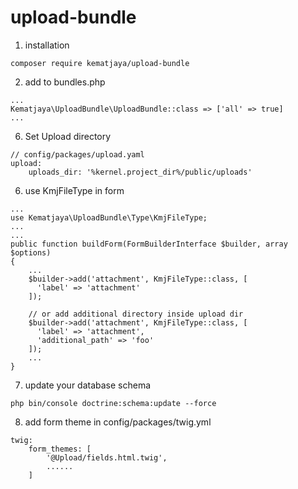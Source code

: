 # upload-bundle
1. installation
```
composer require kematjaya/upload-bundle
```
2. add to bundles.php
```
...
Kematjaya\UploadBundle\UploadBundle::class => ['all' => true]
...
```
6. Set Upload directory
```
// config/packages/upload.yaml
upload:
    uploads_dir: '%kernel.project_dir%/public/uploads'
```
6. use KmjFileType in form
```
...
use Kematjaya\UploadBundle\Type\KmjFileType;
...
...
public function buildForm(FormBuilderInterface $builder, array $options)
{
    ...
    $builder->add('attachment', KmjFileType::class, [
      'label' => 'attachment'
    ]);
    
    // or add additional directory inside upload dir
    $builder->add('attachment', KmjFileType::class, [
      'label' => 'attachment',
      'additional_path' => 'foo'
    ]);
    ...
}
```
7. update your database schema
```
php bin/console doctrine:schema:update --force
```
8. add form theme in config/packages/twig.yml
```
twig:
    form_themes: [
        '@Upload/fields.html.twig',
        ......
    ]
```
